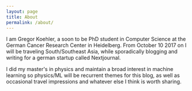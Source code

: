 ```yaml
---
layout: page
title: About
permalink: /about/
---
```

I am Gregor Koehler, a soon to be PhD student in Computer Science at the German Cancer Research Center in Heidelberg.
From October 10 2017 on I will be traveling South/Southeast Asia, while sporadically blogging and writing for a german startup called Nextjournal.

I did my master's in physics and maintain a broad interest in machine learning so physics/ML will be recurrent themes for this blog, as well as occasional travel impressions and whatever else I think is worth sharing.
